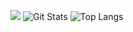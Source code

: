 ![](https://github-profile-trophy.vercel.app/?username=paristsai&theme=flat&column=9)
![Git Stats](https://github-readme-stats.vercel.app/api?username=paristsai&show_icons=true&theme=prussian)
![Top Langs](https://github-readme-stats.vercel.app/api/top-langs/?username=paristsai&show_icons=true&hide_border=true&theme=dark&hide=CSS,JavaScript,XSLT)


<!--
**paristsai/paristsai** is a ✨ _special_ ✨ repository because its `README.md` (this file) appears on your GitHub profile.

Here are some ideas to get you started:

- 🔭 I’m currently working on ...
- 🌱 I’m currently learning ...
- 👯 I’m looking to collaborate on ...
- 🤔 I’m looking for help with ...
- 💬 Ask me about ...
- 📫 How to reach me: ...
- 😄 Pronouns: ...
- ⚡ Fun fact: ...
-->

